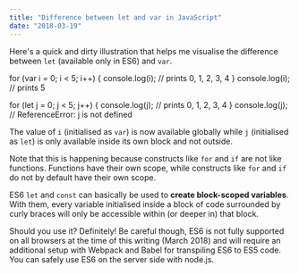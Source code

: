 ```yaml
---
title: "Difference between let and var in JavaScript"
date: "2018-03-19"
---
```


Here's a quick and dirty illustration that helps me visualise the difference between `let` (available only in ES6) and `var`.

for (var i = 0; i < 5; i++) {
  console.log(i); // prints 0, 1, 2, 3, 4
}
console.log(i); // prints 5

for (let j = 0; j < 5; j++) {
  console.log(j); // prints 0, 1, 2, 3, 4
}
console.log(j); // ReferenceError: j is not defined

The value of `i` (initialised as `var`) is now available globally while `j` (initialised as `let`) is only available inside its own block and not outside.

Note that this is happening because constructs like `for` and `if` are not like functions. Functions have their own scope, while constructs like `for` and `if` do not by default have their own scope.

ES6 `let` and `const` can basically be used to **create block-scoped variables**. With them, every variable initialised inside a block of code surrounded by curly braces will only be accessible within (or deeper in) that block.

Should you use it? Definitely! Be careful though, ES6 is not fully supported on all browsers at the time of this writing (March 2018) and will require an additional setup with Webpack and Babel for transpiling ES6 to ES5 code. You can safely use ES6 on the server side with node.js.
